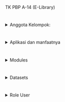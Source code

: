 TK PBP A-14 (E-Library) 
#
<details>
<Summary>Anggota Kelompok:</summary>
<br>

Aliyah Faza Qinthara - 2206024726  

Fatih Raditya Pratama - 2206083520

Mika Ahmad Al Husseini - 2206826476

Nibras Itqon Ihsani - 2206083350

Sarah Nazly Nuraya - 2206082581
</br>
</details>

#
<details>
<Summary>Aplikasi dan manfaatnya</Summary>
<br>
Aplikasi E-Library merupakan aplikasi perpustakaan online yang dapat diakses oleh masyarakat dari mana saja. Aplikasi ini dapat memberikan pilihan bacaan kepada user dan juga memberikan rekomendasi buku yang paling populer untuk dibaca. Dengan memanfaatkan aplikasi ini, user dapat meningkatkan minat literasi dan juga dapat mengetahui progress dari literasi yang dimiliki dengan fitur track jumlah buku yang sudah dibaca dan waktu baca buku dalam 1 hari. 

Aplikasi ini juga dapat membantu user untuk mengetahui buku mana yang sekiranya cocok untuk dibaca dengan fitur review buku dan sinopsis, sehingga user akan mendapatkan gambaran dari bahasan buku yang ingin dibaca.
</br>
</details>

#
<details>
<Summary>Modules</summary>
<br>

**_Modul Aplikasi_**

##
**Modul Profile :**
### 
a.) Data Akun User dan Admin (nama, nomer hp, email, dll)

b.) History Bacaan

c.) Progress Literasi

d.) Login

e.) Register
##
**Modul Home :**
###
a.) List Buku

b.) Top 10 Weekly
##
**Modul Admin :**
###
a.) Add Buku

b.) Remove

c.) Edit

d.) Melihat Data Akun User

e.) Hapus Akun User
##
**Modul Literasi :**
###
a.) Jumlah Buku yang dibaca

b.) Waktu Baca Perhari

c.) Library (Reading List) => Tampilan library nya
##
**Modul Detail Buku :**
###
a.) Views, Likes

b.) Review Buku

c.) Add Bookmark (button-nya)

d.) Rating Buku

e.) Sinopsis Buku
</br>
</details>

#
<details>
<summary>Datasets</summary>

**Sumber Dataset :**

1.) https://developers.google.com/books/ (Google Books API)

2.) https://www.gutenberg.org/ebooks/offline_catalogs.html (Project Gutenberg)


</details>

#
<details>
<Summary>Role User</summary>
<br>


**User:**

User merupakan pengguna yang sudah melakukan registrasi dan login akun pada aplikasi ini. User memiliki akses penuh terhadap fitur-fitur berikut yang terdapat dalam aplikasi.

***Fitur User***

****Home Page****

List Buku

Top 10 Recommended

Jumlah Buku yang Sudah dibaca

Jumlah Waktu Membaca

****Detail Buku Page****

Review Buku

Views dan Like Buku

Rating Buku

Sinopsis Buku

Add Bookmark

****Profile Page****

Detail Akun

History Bacaan

Progress Literasi

****Library (Bookmark)****

Isinya adalah buku-buku yang telah ditambahkan oleh user ke dalam bookmark.
##
**Admin :**

Admin e-library memiliki akses untuk menambahkan buku pada sistem, menghapus buku, melakukan pengubahan terhadap detail buku, melihat list akun yang terdaftar dalam sistem, dan juga dapat menghapus akun dari sistem.

##
**Guest :** 

Guest merupakan pengguna yang belum melakukan login. Guest hanya dapat mengakses beberapa fitur dalam sistem, yaitu:

***Register***

***Login***

***Home Page***

List Buku

Top 10 Recommended

Ketika guest ingin mengakses fitur lainnya, maka sistem akan meminta guest untuk melakukan register atau login terlebih dahulu.
##
</br>
</details>
